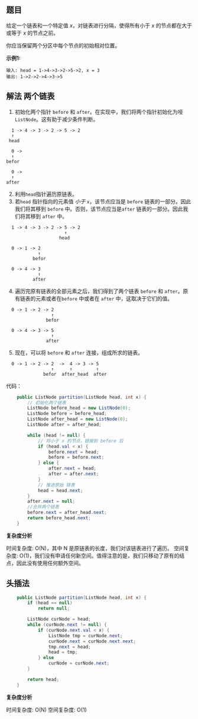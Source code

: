 ## 题目

给定一个链表和一个特定值 *x*，对链表进行分隔，使得所有小于 *x* 的节点都在大于或等于 *x* 的节点之前。

你应当保留两个分区中每个节点的初始相对位置。

**示例1:**

```
输入: head = 1->4->3->2->5->2, x = 3
输出: 1->2->2->4->3->5
```

## 解法 两个链表

1. 初始化两个指针 `before` 和 `after`。在实现中，我们将两个指针初始化为哑 `ListNode`。这有助于减少条件判断。

```
  1 -> 4 -> 3 -> 2 -> 5 -> 2
  ↑                 
 head
 
  0 -> 
  ↑                 
befor

  0 -> 
  ↑                 
after
```

2. 利用`head`指针遍历原链表。
3. 若`head` 指针指向的元素值 *小于* `x`，该节点应当是 `before` 链表的一部分。因此我们将其移到 `before` 中。否则，该节点应当是`after` 链表的一部分。因此我们将其移到 `after` 中。

```
  1 -> 4 -> 3 -> 2 -> 5 -> 2
                      ↑                 
                    head
                    
  0 -> 1 -> 2 
            ↑                 
          befor
          
  0 -> 4 -> 3
            ↑                 
          after
```

4. 遍历完原有链表的全部元素之后，我们得到了两个链表 `before` 和 `after`。原有链表的元素或者在`before` 中或者在 `after` 中，这取决于它们的值。

```
  0 -> 1 -> 2 -> 2
                 ↑                 
               befor
               
  0 -> 4 -> 3 -> 5
                 ↑                 
               after
```

5. 现在，可以将 `before` 和 `after` 连接，组成所求的链表。

```
  0 -> 1 -> 2 -> 2  ->  4 -> 3 -> 5
                 ↑      ↑         ↑                 
              befor  after_head  after

```

代码：

```java
    public ListNode partition(ListNode head, int x) {
        // 初始化两个链表
        ListNode before_head = new ListNode(0);
        ListNode before = before_head;
        ListNode after_head = new ListNode(0);
        ListNode after = after_head;

        while (head != null) {
            // 将小于 x 的节点，链接到 before 后
            if (head.val < x) {
                before.next = head;
                before = before.next;
            } else {
                after.next = head;
                after = after.next;
            }
            // 推进原始 链表
            head = head.next;
        }
        after.next = null;
        //合并两个链表
        before.next = after_head.next;
        return before_head.next;
    }
```

**复杂度分析**

时间复杂度: O(N)，其中 N 是原链表的长度，我们对该链表进行了遍历。
空间复杂度: O(1)，我们没有申请任何新空间。值得注意的是，我们只移动了原有的结点，因此没有使用任何额外空间。

## 头插法

```java
    public ListNode partition(ListNode head, int x) {
        if (head == null)
            return null;

        ListNode curNode = head;
        while (curNode.next != null) {
            if (curNode.next.val < x) {
                ListNode tmp = curNode.next;
                curNode.next = curNode.next.next;
                tmp.next = head;
                head = tmp;
            } else
                curNode = curNode.next;
        }

        return head;
    }
```

**复杂度分析**

时间复杂度: O(N)
空间复杂度: O(1)